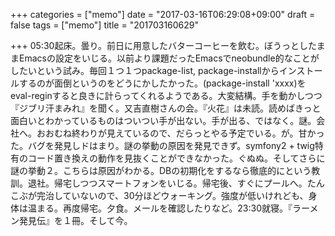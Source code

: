 +++
categories = ["memo"]
date = "2017-03-16T06:29:08+09:00"
draft = false
tags = ["memo"]
title = "201703160629"

+++
05:30起床。曇り。前日に用意したバターコーヒーを飲む。ぼうっとしたままEmacsの設定をいじる。以前より課題だったEmacsでneobundle的なことがしたいという試み。毎回１つ１つpackage-list, package-installからインストールするのが面倒というのをどうにかしたかった。(package-install 'xxxx)をeval-reginすると良きに計らってくれるようである。大変結構。手を動かしつつ『ジブリ汗まみれ』を聞く。又吉直樹さんの会。『火花』は未読。読めばきっと面白いとわかっているものはついつい手が出ない。手が出る、ではなく。謎。会社へ。おおむね終わりが見えているので、だらっとやる予定でいる。が。甘かった。バグを発見しドはまり。謎の挙動の原因を発見できず。symfony2 + twig特有のコード置き換えの動作を見抜くことができなかった。ぐぬぬ。そしてさらに謎の挙動２。こちらは原因がわかる。DBの初期化をするなら徹底的にという教訓。退社。帰宅しつつスマートフォンをいじる。帰宅後、すぐにプールへ。たんこぶが完治していないので、30分ほどウォーキング。強度が低いけれども、身体は温まる。再度帰宅。夕食。メールを確認したりなど。23:30就寝。『ラーメン発見伝』を１冊。そして今。
